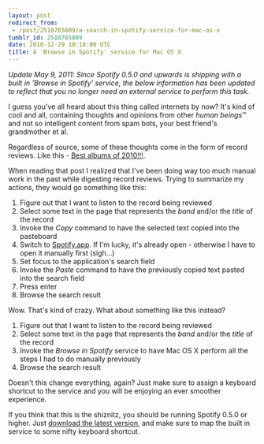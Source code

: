 ```yaml
---
layout: post
redirect_from:
 - /post/2510765809/a-search-in-spotify-service-for-mac-os-x
tumblr_id: 2510765809
date: 2010-12-29 10:18:00 UTC
title: A 'Browse in Spotify' service for Mac OS X
---
```


_Update May 9, 2011: Since Spotify 0.5.0 and upwards is shipping with a built in 'Browse in Spotify' service, the below information has been updated to reflect that you no longer need an external service to perform this task._

I guess you've all heard about this thing called internets by now? It's kind of cool and all, containing thoughts and opinions from other _human beings_™ and not so intelligent content from spam bots, your best friend's grandmother et al.

Regardless of source, some of these thoughts come in the form of record reviews. Like this - [Best albums of 2010!!!](http://poptarts.tumblr.com/post/2487250611/best-albums-of-2010-i-know-i-went-and-started).

When reading that post I realized that I've been doing way too much manual work in the past while digesting record reviews. Trying to summarize my actions, they would go something like this:

1. Figure out that I want to listen to the record being reviewed
2. Select some text in the page that represents the _band_ and/or the _title_ of the record
3. Invoke the _Copy_ command to have the selected text copied into the pasteboard
4. Switch to [Spotify.app](http://spotify.com/). If I'm lucky, it's already open - otherwise I have to open it manually first (sigh...)
5. Set focus to the application's search field
6. Invoke the _Paste_ command to have the previously copied text pasted into the search field
7. Press enter
8. Browse the search result

Wow. That's kind of crazy. What about something like this instead?

1. Figure out that I want to listen to the record being reviewed
2. Select some text in the page that represents the _band_ and/or the _title_ of the record
3. Invoke the _Browse in Spotify_ service to have Mac OS X perform all the steps I had to do manually previously
4. Browse the search result

Doesn't this change everything, again? Just make sure to assign a keyboard shortcut to the service and you will be enjoying an ever smoother experience.

If you think that this is the shiznitz, you should be running Spotify 0.5.0 or higher. Just [download the latest version](http://spotify.com/download), and make sure to map the built in service to some nifty keyboard shortcut.
